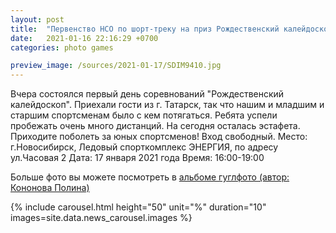 ```yaml
---
layout: post
title:  "Первенство НСО по шорт-треку на приз Рождественский калейдоскоп. День 1"
date:   2021-01-16 22:16:29 +0700
categories: photo games

preview_image: /sources/2021-01-17/SDIM9410.jpg
---
```

Вчера состоялся первый день соревнований "Рождественский калейдоскоп". Приехали гости из г. Татарск, так что нашим и младшим и старшим спортсменам было с кем потягаться. Ребята успели пробежать очень много дистанций. На сегодня осталась эстафета.
Приходите поболеть за юных спортсменов!
Вход свободный.
Место: г.Новосибирск, Ледовый спорткомплекс ЭНЕРГИЯ, по адресу ул.Часовая 2
Дата: 17 января 2021 года
Время: 16:00-19:00

Больше фото вы можете посмотреть в [альбоме гуглфото (автор: Кононова Полина)][polina_album] 

{% include carousel.html height="50" unit="%" duration="10" images=site.data.news_carousel.images %}

[polina_album]:https://photos.google.com/share/AF1QipNDOvOJJb1kWuINvWL4TYLRpp3LxrvWesM1Foau11GhyRtCbY0QFI6JTNpPYbGRVg?key=Q3lsVEZQaGN0QVkxNlRKRWJ6WDhMdXhhZ21BMlpB
